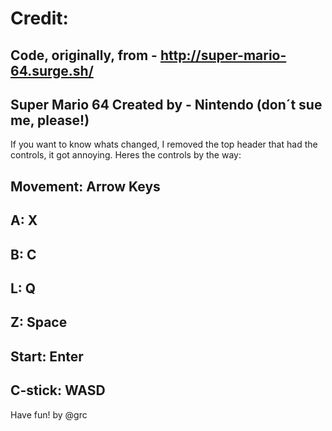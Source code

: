 # Credit:
Code, originally, from - http://super-mario-64.surge.sh/
-
Super Mario 64 Created by - Nintendo (don´t sue me, please!)
-

If you want to know whats changed, I removed the top header that had the controls, it got annoying. 
Heres the controls by the way: 

Movement: Arrow Keys
-
A: X
-
B: C
-
L: Q
-
Z: Space
-
Start: Enter
-
C-stick: WASD
-

Have fun!
by @grc

